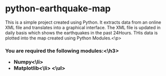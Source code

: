 # python-earthquake-map

<p>This is a simple project created using Python. It extracts data from an online XML file and translates into a graphical interface. The XML file is updated in daily basis which shows the earthquakes in the past 24Hours. THis data is plotted into the map created using Python Modules.<\p> 

<h3> You are required the following modules:<\h3>
<ul>
<li>Numpy<\li>
<li>Matplotlib<\li>
<\ul>
